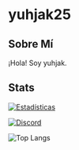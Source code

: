 # yuhjak25

## Sobre Mí
¡Hola! Soy yuhjak.

## Stats

[![Estadísticas](https://github-readme-stats.vercel.app/api?username=yuhjak25&show_icons=true&theme=react-dark)](https://github.com/yuhjak25)

[![Discord](https://img.shields.io/badge/Chat-Discord-blue?logo=discord&style=flat-square)]((https://discord.com/users/1211695322720501820))



![Top Langs](https://github-readme-stats.vercel.app/api/top-langs/?username=yuhjak25&layout=compact)
